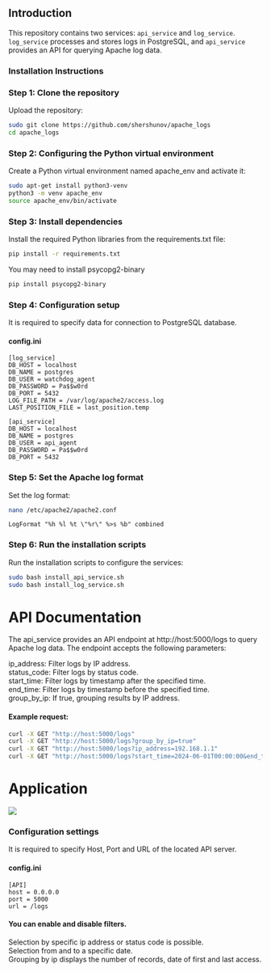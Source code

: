 ## Introduction
This repository contains two services: `api_service` and `log_service`. `log_service` processes and stores logs in PostgreSQL, and `api_service` provides an API for querying Apache log data.

### Installation Instructions

### Step 1: Clone the repository
Upload the repository:
```bash
sudo git clone https://github.com/shershunov/apache_logs
cd apache_logs
```

### Step 2: Configuring the Python virtual environment
Create a Python virtual environment named apache_env and activate it:
```bash
sudo apt-get install python3-venv
python3 -m venv apache_env
source apache_env/bin/activate
```

### Step 3: Install dependencies
Install the required Python libraries from the requirements.txt file:
```bash
pip install -r requirements.txt
```
You may need to install psycopg2-binary
```bash
pip install psycopg2-binary
```

### Step 4: Configuration setup
It is required to specify data for connection to PostgreSQL database.
#### config.ini
```
[log_service]
DB_HOST = localhost
DB_NAME = postgres
DB_USER = watchdog_agent
DB_PASSWORD = Pa$$w0rd
DB_PORT = 5432
LOG_FILE_PATH = /var/log/apache2/access.log
LAST_POSITION_FILE = last_position.temp

[api_service]
DB_HOST = localhost
DB_NAME = postgres
DB_USER = api_agent
DB_PASSWORD = Pa$$w0rd
DB_PORT = 5432
```

### Step 5: Set the Apache log format
Set the log format:
```bash
nano /etc/apache2/apache2.conf
```
```
LogFormat "%h %l %t \"%r\" %>s %b" combined
```

### Step 6: Run the installation scripts
Run the installation scripts to configure the services:
```bash
sudo bash install_api_service.sh
sudo bash install_log_service.sh
```

# API Documentation
The api_service provides an API endpoint at http://host:5000/logs to query Apache log data. The endpoint accepts the following parameters:

ip_address: Filter logs by IP address.<br>
status_code: Filter logs by status code.<br>
start_time: Filter logs by timestamp after the specified time.<br>
end_time: Filter logs by timestamp before the specified time.<br>
group_by_ip: If true, grouping results by IP address.<br>

#### Example request:
```bash
curl -X GET "http://host:5000/logs"
curl -X GET "http://host:5000/logs?group_by_ip=true"
curl -X GET "http://host:5000/logs?ip_address=192.168.1.1"
curl -X GET "http://host:5000/logs?start_time=2024-06-01T00:00:00&end_time=2024-06-10T23:59:59"
```
# Application
<img src="https://github.com/shershunov/apache_logs/assets/71601841/11c96e9c-1682-438f-bb9e-68073381871e"/>

### Configuration settings
It is required to specify Host, Port and URL of the located API server.

#### config.ini
```
[API]
host = 0.0.0.0
port = 5000
url = /logs
```

#### You can enable and disable filters.

Selection by specific ip address or status code is possible.<br>
Selection from and to a specific date.<br>
Grouping by ip displays the number of records, date of first and last access.
